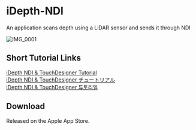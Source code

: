 # iDepth-NDI
An application scans depth using a LiDAR sensor and sends it through NDI    

![IMG_0001](https://github.com/user-attachments/assets/0f097236-4d49-4097-a652-decd29c5fd9a)

## Short Tutorial Links    
<a href="https://www.gwangyulee.com/p/idepth-ndi-tutorial-en.html" target="_blank">iDepth NDI & TouchDesigner Tutorial</a>    
<a href="https://www.gwangyulee.com/p/idepth-ndi-tutorial-jp.html" target="_blank">iDepth NDI & TouchDesigner チュートリアル</a>    
<a href="https://www.gwangyulee.com/p/idepth-ndi-tutorial-kr.html" target="_blank">iDepth NDI & TouchDesigner 튜토리얼</a>    

## Download
Released on the Apple App Store.    
